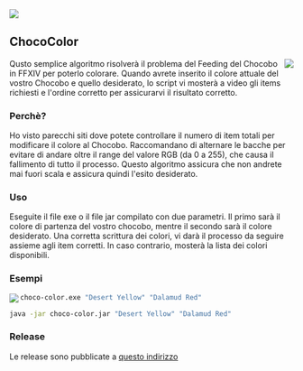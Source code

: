 <img src="https://ffxivita.it/wp-content/uploads/2019/11/215b08a5.png" align="center">

## ChocoColor
<img src="https://ffxivita.it/wp-content/uploads/2020/05/330c403c.png" align="right">
Qusto semplice algoritmo risolverà il problema del Feeding del Chocobo in FFXIV per poterlo colorare. Quando avrete inserito il colore attuale del vostro Chocobo e quello desiderato, lo script vi mosterà a video gli items richiesti e l'ordine corretto per assicurarvi il risultato corretto.

### Perchè?
Ho visto parecchi siti dove potete controllare il numero di item totali per modificare il colore al Chocobo. Raccomandano di alternare le bacche per evitare di andare oltre il range del valore RGB (da 0 a 255), che causa il fallimento di tutto il processo. Questo algoritmo assicura che non andrete mai fuori scala e assicura quindi l'esito desiderato.

### Uso
Eseguite il file exe o il file jar compilato con due parametri. Il primo sarà il colore di partenza del vostro chocobo, mentre il secondo sarà il colore desiderato. Una corretta scrittura dei colori, vi darà il processo da seguire assieme agli item corretti. In caso contrario, mosterà la lista dei colori disponibili.

### Esempi
<img src="https://ffxivita.it/wp-content/uploads/2020/05/eba23a64.png" align="left">

```bash
choco-color.exe "Desert Yellow" "Dalamud Red"
```
```bash
java -jar choco-color.jar "Desert Yellow" "Dalamud Red"
``` 

### Release
Le release sono pubblicate a [questo indirizzo](https://github.com/DarkArtek/ChocoColor/releases/latest/)
